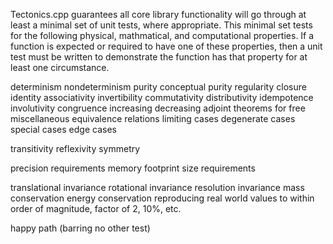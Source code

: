 Tectonics.cpp guarantees all core library functionality will go through at least a minimal set of unit tests, where appropriate.
This minimal set tests for the following physical, mathmatical, and computational properties. 
If a function is expected or required to have one of these properties, 
then a unit test must be written to demonstrate the function has that property for at least one circumstance.

determinism
nondeterminism
purity
conceptual purity
regularity
closure
identity
associativity
invertibility
commutativity
distributivity
idempotence
involutivity
congruence
increasing
decreasing
adjoint
theorems for free
miscellaneous equivalence relations
limiting cases
degenerate cases
special cases
edge cases

transitivity
reflexivity
symmetry

precision requirements
memory footprint size requirements

translational invariance
rotational invariance
resolution invariance
mass conservation
energy conservation
reproducing real world values to within order of magnitude, factor of 2, 10%, etc.

happy path (barring no other test)